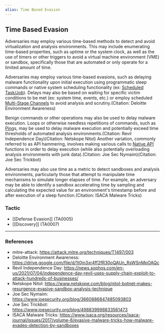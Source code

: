 ```yaml
---
alias: Time Based Evasion
---
```


## Time Based Evasion

Adversaries may employ various time-based methods to detect and avoid virtualization and analysis environments. This may include enumerating time-based properties, such as uptime or the system clock, as well as the use of timers or other triggers to avoid a virtual machine environment (VME) or sandbox, specifically those that are automated or only operate for a limited amount of time.

Adversaries may employ various time-based evasions, such as delaying malware functionality upon initial execution using programmatic sleep commands or native system scheduling functionality (ex: [Scheduled Task/Job](https://attack.mitre.org/techniques/T1053)). Delays may also be based on waiting for specific victim conditions to be met (ex: system time, events, etc.) or employ scheduled [Multi-Stage Channels](https://attack.mitre.org/techniques/T1104) to avoid analysis and scrutiny.(Citation: Deloitte Environment Awareness)

Benign commands or other operations may also be used to delay malware execution. Loops or otherwise needless repetitions of commands, such as [Ping](https://attack.mitre.org/software/S0097)s, may be used to delay malware execution and potentially exceed time thresholds of automated analysis environments.(Citation: Revil Independence Day)(Citation: Netskope Nitol) Another variation, commonly referred to as API hammering, involves making various calls to [Native API](https://attack.mitre.org/techniques/T1106) functions in order to delay execution (while also potentially overloading analysis environments with junk data).(Citation: Joe Sec Nymaim)(Citation: Joe Sec Trickbot)

Adversaries may also use time as a metric to detect sandboxes and analysis environments, particularly those that attempt to manipulate time mechanisms to simulate longer elapses of time. For example, an adversary may be able to identify a sandbox accelerating time by sampling and calculating the expected value for an environment's timestamp before and after execution of a sleep function.(Citation: ISACA Malware Tricks)


### Tactic

- [[Defense Evasion]] (TA0005)
- [[Discovery]] (TA0007)


---
### References

- mitre-attack: https://attack.mitre.org/techniques/T1497/003
- Deloitte Environment Awareness: https://drive.google.com/file/d/1t0jn3xr4ff2fR30oQAUn_RsWSnMpOAQc
- Revil Independence Day: https://news.sophos.com/en-us/2021/07/04/independence-day-revil-uses-supply-chain-exploit-to-attack-hundreds-of-businesses/
- Netskope Nitol: https://www.netskope.com/blog/nitol-botnet-makes-resurgence-evasive-sandbox-analysis-technique
- Joe Sec Nymaim: https://www.joesecurity.org/blog/3660886847485093803
- Joe Sec Trickbot: https://www.joesecurity.org/blog/498839998833561473
- ISACA Malware Tricks: https://www.isaca.org/resources/isaca-journal/issues/2017/volume-6/evasive-malware-tricks-how-malware-evades-detection-by-sandboxes
